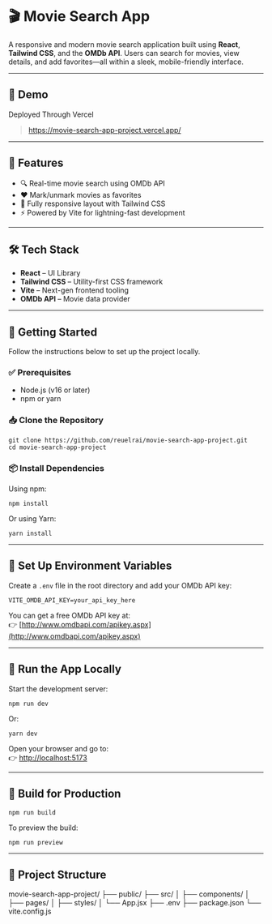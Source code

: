# 🎬 Movie Search App

A responsive and modern movie search application built using **React**, **Tailwind CSS**, and the **OMDb API**. Users can search for movies, view details, and add favorites—all within a sleek, mobile-friendly interface.

---

## 📸 Demo

Deployed Through Vercel
> https://movie-search-app-project.vercel.app/

---

## 🚀 Features

- 🔍 Real-time movie search using OMDb API
- ❤️ Mark/unmark movies as favorites
- 📱 Fully responsive layout with Tailwind CSS
- ⚡ Powered by Vite for lightning-fast development

---

## 🛠️ Tech Stack

- **React** – UI Library  
- **Tailwind CSS** – Utility-first CSS framework  
- **Vite** – Next-gen frontend tooling  
- **OMDb API** – Movie data provider  

---

## 📂 Getting Started

Follow the instructions below to set up the project locally.

### ✅ Prerequisites

- Node.js (v16 or later)
- npm or yarn

### 📥 Clone the Repository

<pre><code>git clone https://github.com/reuelrai/movie-search-app-project.git
cd movie-search-app-project
</code></pre>

### 📦 Install Dependencies

Using npm:

<pre><code>npm install</code></pre>

Or using Yarn:

<pre><code>yarn install</code></pre>

---

## 🔑 Set Up Environment Variables

Create a `.env` file in the root directory and add your OMDb API key:

<pre><code>VITE_OMDB_API_KEY=your_api_key_here</code></pre>

You can get a free OMDb API key at:  
👉 [http://www.omdbapi.com/apikey.aspx](http://www.omdbapi.com/apikey.aspx)

---

## 🧪 Run the App Locally

Start the development server:

<pre><code>npm run dev</code></pre>

Or:

<pre><code>yarn dev</code></pre>

Open your browser and go to:  
👉 [http://localhost:5173](http://localhost:5173)

---

## 🧱 Build for Production

<pre><code>npm run build</code></pre>

To preview the build:

<pre><code>npm run preview</code></pre>

---

## 📁 Project Structure
movie-search-app-project/
├── public/
├── src/
│ ├── components/
│ ├── pages/
│ ├── styles/
│ └── App.jsx
├── .env
├── package.json
└── vite.config.js
